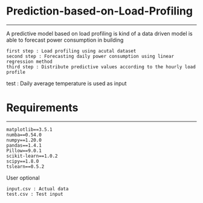 # Prediction-based-on-Load-Profiling
---------------
A predictive model based on load profiling is kind of a data driven model is able to forecast power consumption in building
```
first step : Load profiling using acutal dataset
second step : Forecasting daily power consumption using linear regression method
third step : Distribute predictive values according to the hourly load profile
```
test : Daily average temperature is used as input

# Requirements
---------------
```
matplotlib==3.5.1
numba==0.54.0
numpy==1.20.0
pandas==1.4.1
Pillow==9.0.1
scikit-learn==1.0.2
scipy==1.8.0
tslearn==0.5.2
```
User optional
```
input.csv : Actual data
test.csv : Test input
```

